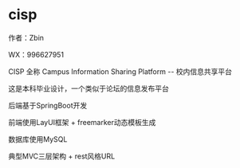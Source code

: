 # cisp

作者：Zbin

WX：996627951

CISP 全称 Campus Information Sharing Platform -- 校内信息共享平台

这是本科毕业设计，一个类似于论坛的信息发布平台

后端基于SpringBoot开发

前端使用LayUI框架 + freemarker动态模板生成

数据库使用MySQL

典型MVC三层架构 + rest风格URL
